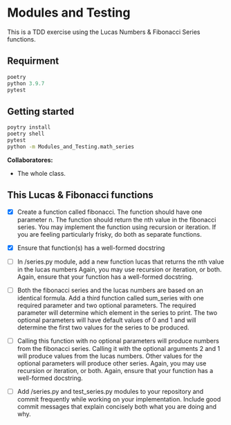 # Modules and Testing

This is a TDD exercise using the Lucas Numbers & Fibonacci Series functions.

## Requirment

```javascript
poetry
python 3.9.7
pytest
```

## Getting started

```bash
poytry install
poetry shell
pytest
python -m Modules_and_Testing.math_series
```

**Collaboratores:**

- The whole class.

## This Lucas & Fibonacci functions


- [x] Create a function called fibonacci. The function should have one parameter n. The function should return the nth value in the fibonacci series. You may implement the function using recursion or iteration. If you are feeling particularly frisky, do both as separate functions.

- [x] Ensure that function(s) has a well-formed docstring
  
- [ ] In /series.py module, add a new function lucas that returns the nth value in the lucas numbers Again, you may use recursion or iteration, or both. Again, ensure that your function has a well-formed docstring.

- [ ] Both the fibonacci series and the lucas numbers are based on an identical formula. Add a third function called sum_series with one required parameter and two optional parameters. The required parameter will determine which element in the series to print. The two optional parameters will have default values of 0 and 1 and will determine the first two values for the series to be produced.

- [ ] Calling this function with no optional parameters will produce numbers from the fibonacci series. Calling it with the optional arguments 2 and 1 will produce values from the lucas numbers. Other values for the optional parameters will produce other series. Again, you may use recursion or iteration, or both. Again, ensure that your function has a well-formed docstring.
  
- [ ] Add /series.py and test_series.py modules to your repository and commit frequently while working on your implementation. Include good commit messages that explain concisely both what you are doing and why.
